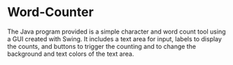 # Word-Counter
The Java program provided is a simple character and word count tool using a GUI created with Swing. It includes a text area for input, labels to display the counts, and buttons to trigger the counting and to change the background and text colors of the text area.
